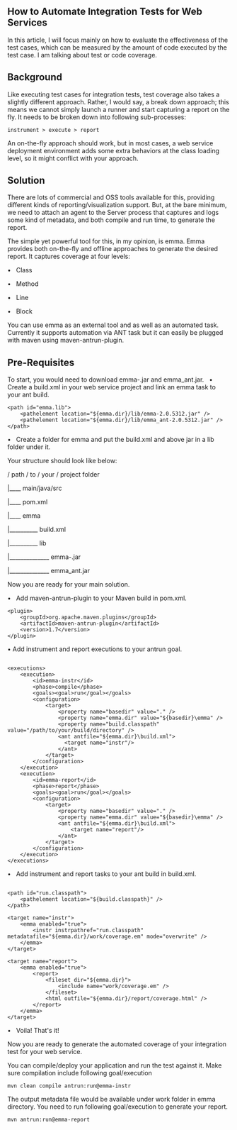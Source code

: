 ## How to Automate Integration Tests for Web Services

In this article, I will focus mainly on how to evaluate the effectiveness of the test cases, which can be measured by the amount of code executed by the test case. I am talking about test or code coverage.

## Background

Like executing test cases for integration tests, test coverage also takes a slightly different approach. Rather, I would say, a break down approach; this means we cannot simply launch a runner and start capturing a report on the fly. It needs to be broken down into following sub-processes:

```
instrument > execute > report
```

An on-the-fly approach should work, but in most cases, a web service deployment environment adds some extra behaviors at the class loading level, so it might conflict with your approach.

## Solution

There are lots of commercial and OSS tools available for this, providing different kinds of reporting/visualization support. But, at the bare minimum, we need to attach an agent to the Server process that captures and logs some kind of metadata, and both compile and run time, to generate the report.

The simple yet powerful tool for this, in my opinion, is emma. Emma provides both on-the-fly and offline approaches to generate the desired report. It captures coverage at four levels:

•   Class

•   Method

•   Line

•   Block


You can use emma as an external tool and as well as an automated task. Currently it supports automation via ANT task but it can easily be plugged with maven using maven-antrun-plugin.

## Pre-Requisites

To start, you would need to download emma-<version>.jar and emma_ant<version>.jar.
  
•   Create a build.xml in your web service project and link an emma task to your ant build.

```
<path id="emma.lib">
    <pathelement location="${emma.dir}/lib/emma-2.0.5312.jar" />
    <pathelement location="${emma.dir}/lib/emma_ant-2.0.5312.jar" />
</path>

```

•   Create a folder for emma and put the build.xml and above jar in a lib folder under it.

Your structure should look like below:

/ path / to / your / project folder


|____ main/java/src

|____ pom.xml

|____ emma

|__________ build.xml

|__________ lib

|______________ emma-<version>.jar

|______________ emma_ant<version>.jar



Now you are ready for your main solution.

•   Add maven-antrun-plugin to your Maven build in pom.xml.

```
<plugin>
    <groupId>org.apache.maven.plugins</groupId>
    <artifactId>maven-antrun-plugin</artifactId>
    <version>1.7</version>
</plugin>

```

•   Add instrument and report executions to your antrun goal.

```

<executions>
    <execution>
        <id>emma-instr</id>
        <phase>compile</phase>
        <goals><goal>run</goal></goals>
        <configuration>
            <target>
                <property name="basedir" value="." />
                <property name="emma.dir" value="${basedir}\emma" />
                <property name="build.classpath" value="/path/to/your/build/directory" />
                <ant antfile="${emma.dir}\build.xml">
                  <target name="instr"/>
                </ant>
            </target>
        </configuration>
    </execution>
    <execution>
        <id>emma-report</id>
        <phase>report</phase>
        <goals><goal>run</goal></goals>
        <configuration>
            <target>
                <property name="basedir" value="." />
                <property name="emma.dir" value="${basedir}\emma" />
                <ant antfile="${emma.dir}\build.xml">
                    <target name="report"/>
                </ant>
            </target>
        </configuration>
    </execution>
</executions>

```

•   Add instrument and report tasks to your ant build in build.xml.

```

<path id="run.classpath">
    <pathelement location="${build.classpath}" />
</path>

<target name="instr">
    <emma enabled="true">
        <instr instrpathref="run.classpath" metadatafile="${emma.dir}/work/coverage.em" mode="overwrite" />
    </emma>
</target>

<target name="report">
    <emma enabled="true">
        <report>
            <fileset dir="${emma.dir}">
                <include name="work/coverage.em" />
            </fileset>
            <html outfile="${emma.dir}/report/coverage.html" />
        </report>
    </emma>
</target>

```

•   Voila! That's it!



Now you are ready to generate the automated coverage of your integration test for your web service.

You can compile/deploy your application and run the test against it. Make sure compilation include following goal/execution

```
mvn clean compile antrun:run@emma-instr
```

The output metadata file would be available under work folder in emma directory. You need to run following goal/execution to
generate your report.

```
mvn antrun:run@emma-report
```

